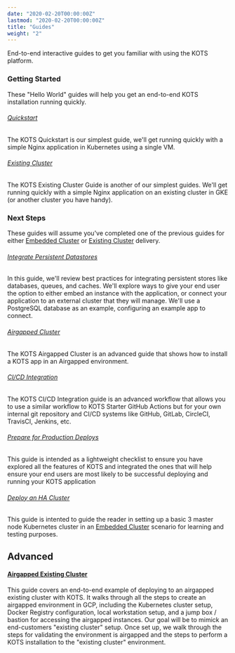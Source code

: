 ```yaml
---
date: "2020-02-20T00:00:00Z"
lastmod: "2020-02-20T00:00:00Z"
title: "Guides"
weight: "2"
---
```


End-to-end interactive guides to get you familiar with using the KOTS platform.

### Getting Started

These "Hello World" guides will help you get an end-to-end KOTS installation running quickly.

###### [Quickstart](/vendor/guides/quickstart)

The KOTS Quickstart is our simplest guide, we'll get running quickly with a simple Nginx application in Kubernetes using a single VM.

###### [Existing Cluster](/vendor/guides/existing-cluster)

The KOTS Existing Cluster Guide is another of our simplest guides. We'll get running quickly with a simple Nginx application on an existing cluster in GKE (or another cluster you have handy).


### Next Steps

These guides will assume you've completed one of the previous guides for either [Embedded Cluster](/vendor/guides/quickstart) or [Existing Cluster](/vendor/guides/existing-cluster) delivery.

###### [Integrate Persistent Datastores](/vendor/guides/persistent-datastores)

In this guide, we'll review best practices for integrating persistent stores like databases, queues, and caches. We'll explore ways to give your end user the option to either embed an instance with the application, or connect your application to an external cluster that they will manage. We'll use a PostgreSQL database as an example, configuring an example app to connect.

###### [Airgapped Cluster](/vendor/guides/airgapped-cluster)

The KOTS Airgapped Cluster is an advanced guide that shows how to install a KOTS app in an Airgapped environment.


###### [CI/CD Integration](/vendor/guides/ci-cd-integration)

The KOTS CI/CD Integration guide is an advanced workflow that allows you to use a similar workflow to KOTS Starter GitHub Actions but for your own internal git repository and CI/CD systems like GitHub, GitLab, CircleCI, TravisCI, Jenkins, etc.


###### [Prepare for Production Deploys](/vendor/guides/production-ready)

This guide is intended as a lightweight checklist to ensure you have explored all the features of KOTS and integrated the ones that will help ensure your end users are most likely to be successful deploying and running your KOTS application


###### [Deploy an HA Cluster](/vendor/guides/ha-cluster/)

This guide is intented to guide the reader in setting up a basic 3 master node Kubernetes cluster in an [Embedded Cluster](/vendor/guides/quickstart) scenario for learning and testing purposes.


<!-- Coming Soon!

###### [Package a Helm Chart](/vendor/guides/helm-chart)

In this guide, we'll explore how you can leverage the wealth of software bundled using Helm to integrate an off-the-shelf application into your KOTS app bundle. We'll use the Consul helm chart as an example in this case.

###### [Integrate Collectors and Analyzers for Troubleshooting](/vendor/guides/troubleshoot-support-bundle)

###### [Add custom Prometheus Graphs](/vendor/guides/prometheus-graphs)

###### [Manage Customer Entitlements](/vendor/guides/entitlements)

-->


## Advanced

#### [Airgapped Existing Cluster](/vendor/guides/airgapped-existing-cluster)

This guide covers an end-to-end example of deploying to an airgapped existing cluster with KOTS.
It walks through all the steps to create an airgapped environment in GCP, including the Kubernetes cluster setup, Docker Registry configuration, local workstation setup, and a jump box / bastion for accessing the airgapped instances.
Our goal will be to mimick an end-customers "existing cluster" setup.
Once set up, we walk through the steps for validating the environment is airgapped and the steps to perform a KOTS installation to the "existing cluster" environment.

<!-- Coming Soon!
###### [Runtime License Validation](/vendor/guides/runtime-license-validation)

#### [Advanced Embedded Cluster Usage](/vendor/guides/advanced-embedded-cluster)

- locking component versions
- staging Installer YAMLs through Unstable/Beta/Stable channels
- manging YAML in git repo
- preflight checks for embedded components when running in existing cluster (e.g. storageclass)


#### [Deploy an Operator to an airgapped cluster](/vendor/guides/operator-airgap)

#### [Deploy a Helm Chart to an airgapped cluster](/vendor/guides/helm-airgap)

#### [Deploy a Custom Preflight Check](/vendor/guides/custom-preflight)

#### [GitOps Workflow](/vendor/guides/gitops)

(Coming soon)

-->
